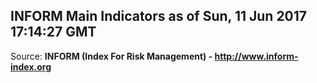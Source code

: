 ## INFORM Main Indicators as of Sun, 11 Jun 2017 17:14:27 GMT

Source: **INFORM (Index For Risk Management) - http://www.inform-index.org**